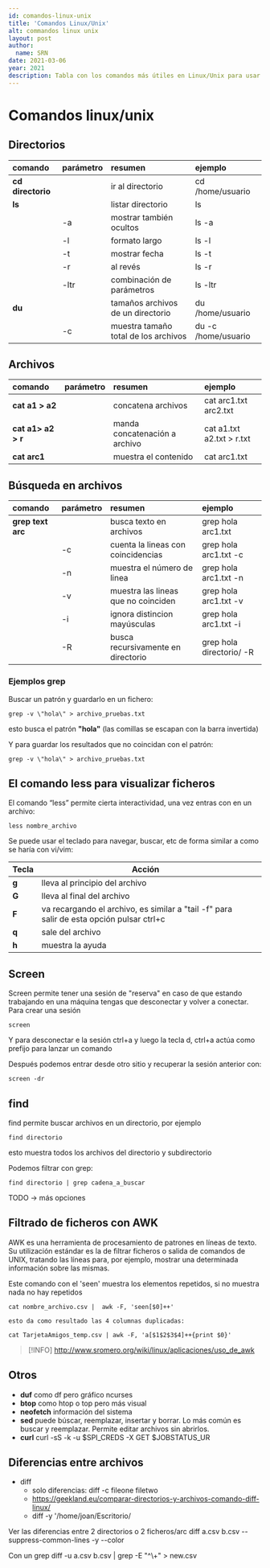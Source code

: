 ```yaml
---
id: comandos-linux-unix
title: 'Comandos Linux/Unix'
alt: commandos linux unix
layout: post
author:
  name: SRN
date: 2021-03-06
year: 2021
description: Tabla con los comandos más útiles en Linux/Unix para usar en el terminal
---
```


# Comandos linux/unix

## Directorios

| comando           | parámetro | resumen                              | **ejemplo**         |
| :---------------- | :-------- | :----------------------------------- | :------------------ |
| **cd directorio** |           | ir al directorio                     | cd /home/usuario    |
| **ls**            |           | listar directorio                    | ls                  |
|                   | -a        | mostrar también ocultos              | ls -a               |
|                   | -l        | formato largo                        | ls -l               |
|                   | -t        | mostrar fecha                        | ls -t               |
|                   | -r        | al revés                             | ls -r               |
|                   | -ltr      | combinación de parámetros            | ls -ltr             |
| **du**            |           | tamaños archivos de un directorio    | du /home/usuario    |
|                   | -c        | muestra tamaño total de los archivos | du -c /home/usuario |

## Archivos

| comando            | parámetro | resumen                       | ejemplo                   |
| :----------------- | :-------- | :---------------------------- | :------------------------ |
| **cat a1 > a2**    |           | concatena archivos            | cat arc1.txt arc2.txt     |
| **cat a1> a2 > r** |           | manda concatenación a archivo | cat a1.txt a2.txt > r.txt |
| **cat arc1**       |           | muestra el contenido          | cat arc1.txt              |

## Búsqueda en archivos

| comando           | parámetro | resumen                             | ejemplo                  |
| :---------------- | :-------- | :---------------------------------- | :----------------------- |
| **grep text arc** |           | busca texto en archivos             | grep hola arc1.txt       |
|                   | -c        | cuenta la lineas con coincidencias  | grep hola arc1.txt -c    |
|                   | -n        | muestra el número de linea          | grep hola arc1.txt -n    |
|                   | -v        | muestra las lineas que no coinciden | grep hola arc1.txt -v    |
|                   | -i        | ignora distincion mayúsculas        | grep hola arc1.txt -i    |
|                   | -R        | busca recursivamente en directorio  | grep hola directorio/ -R |

### Ejemplos grep

Buscar un patrón y guardarlo en un fichero:

```shell
grep -v \"hola\" > archivo_pruebas.txt
```

esto busca el patrón **"hola"** (las comillas se escapan con la barra invertida)

Y para guardar los resultados que no coincidan con el patrón:

```shell
grep -v \"hola\" > archivo_pruebas.txt
```

## El comando less para visualizar ficheros

El comando “less” permite cierta interactividad, una vez entras con en un archivo:

```shell
less nombre_archivo
```

Se puede usar el teclado para navegar, buscar, etc de forma similar a como se haría con vi/vim:

| **Tecla** | **Acción**                                                                               |     |
| --------- | ---------------------------------------------------------------------------------------- | --- |
| **g**     | lleva al principio del archivo                                                           |     |
| **G**     | lleva al final del archivo                                                               |     |
| **F**     | va recargando el archivo, es similar a "tail -f" para salir de esta opción pulsar ctrl+c |     |
| **q**     | sale del archivo                                                                         |     |
| **h**     | muestra la ayuda                                                                         |     |

## Screen

Screen permite tener una sesión de "reserva" en caso de que estando trabajando en una máquina tengas que desconectar y volver a conectar.
Para crear una sesión
```
screen
```

Y para desconectar e la sesión ctrl+a y luego la tecla d, ctrl+a actúa como prefijo para lanzar un comando

Después podemos entrar desde otro sitio y recuperar la sesión anterior con:

```
screen -dr
```

## find

find permite buscar archivos en un directorio, por ejemplo

```
find directorio
```

esto muestra todos los archivos del directorio y subdirectorio

Podemos filtrar con grep:

```
find directorio | grep cadena_a_buscar
```

TODO -> más opciones

## Filtrado de ficheros con AWK

AWK es una herramienta de procesamiento de patrones en líneas de texto. Su utilización estándar es la de filtrar ficheros o salida de comandos de UNIX, tratando las líneas para, por ejemplo, mostrar una determinada información sobre las mismas.

Este comando con el 'seen' muestra los elementos repetidos, si no muestra nada no hay repetidos

```shell
cat nombre_archivo.csv |  awk -F, 'seen[$0]++'

esto da como resultado las 4 columnas duplicadas:

cat TarjetaAmigos_temp.csv | awk -F, 'a[$1$2$3$4]++{print $0}'
```

>[!INFO]
>http://www.sromero.org/wiki/linux/aplicaciones/uso_de_awk

## Otros

- **duf** como df pero gráfico ncurses
- **btop** como htop o top pero más visual
- **neofetch** información del sistema
- **sed** puede búscar, reemplazar, insertar y borrar. Lo más común es buscar y reemplazar. Permite editar archivos sin abrirlos.
- **curl** curl -sS -k -u $SPI_CREDS -X GET $JOBSTATUS_UR

## Diferencias entre archivos

- diff
  - solo diferencias: diff -c fileone filetwo
  - https://geekland.eu/comparar-directorios-y-archivos-comando-diff-linux/
  - diff -y '/home/joan/Escritorio/

Ver las diferencias entre 2 directorios o 2 ficheros/arc
diff a.csv b.csv --suppress-common-lines -y --color

Con un grep
diff -u a.csv b.csv | grep -E "^\\+" > new.csv

